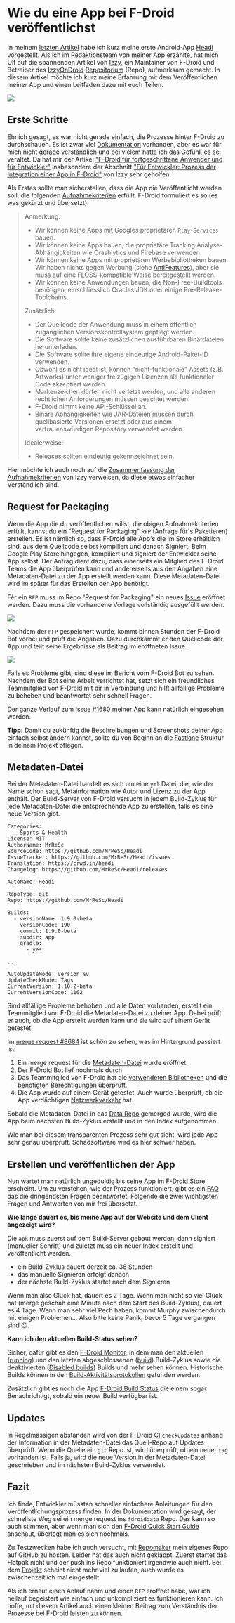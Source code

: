 # Wie du eine App bei F-Droid veröffentlichst

In meinem [letzten Artikel]() habe ich kurz meine erste Android-App [Headi](https://f-droid.org/de/packages/com.headi.app/) vorgestellt. Als ich im Redaktionsteam von meiner App erzählte, hat mich Ulf auf die spannenden Artikel von [Izzy](https://www.izzysoft.de/izzy), ein Maintainer von F-Droid und Betreiber des [IzzyOnDroid](https://apt.izzysoft.de/fdroid/) [Repositorium](https://de.wikipedia.org/wiki/Repository) (Repo), aufmerksam gemacht. In diesem Artikel möchte ich kurz meine Erfahrung mit dem Veröffentlichen meiner App und einen Leitfaden dazu mit euch Teilen.

![](fdroid.png)

## Erste Schritte
Ehrlich gesagt, es war nicht gerade einfach, die Prozesse hinter F-Droid zu durchschauen. Es ist zwar viel [Dokumentation](https://f-droid.org/de/docs/) vorhanden, aber es war für mich nicht gerade verständlich und bei vielem hatte ich das Gefühl, es sei veraltet. Da hat mir der Artikel ["F-Droid für fortgeschrittene Anwender und für Entwickler"](https://android.izzysoft.de/articles/named/fdroid-intro-2?lang=de) insbesondere der Abschnitt ["Für Entwickler: Prozess der Integration einer App in F-Droid"](https://android.izzysoft.de/articles/named/fdroid-intro-2?lang=de#rfp) von Izzy sehr geholfen.

Als Erstes sollte man sicherstellen, dass die App die Veröffentlicht werden soll, die folgenden [Aufnahmekriterien](https://f-droid.org/de/docs/Inclusion_Policy/) erfüllt. F-Droid formuliert es so (es was gekürzt und übersetzt):

>Anmerkung:
>
>* Wir können keine Apps mit Googles proprietären `Play-Services` bauen. 
>* Wir können keine Apps bauen, die proprietäre Tracking Analyse-Abhängigkeiten wie Crashlytics und Firebase verwenden.
>* Wir können keine Apps mit proprietären Werbebibliotheken bauen. Wir haben nichts gegen Werbung (siehe [AntiFeatures](https://f-droid.org/wiki/page/AntiFeatures)), aber sie muss auf eine FLOSS-kompatible Weise bereitgestellt werden.
>* Wir können keine Anwendungen bauen, die Non-Free-Buildtools benötigen, einschliesslich Oracles JDK oder einige Pre-Release-Toolchains.
>
>Zusätzlich:
>
>* Der Quellcode der Anwendung muss in einem öffentlich zugänglichen Versionskontrollsystem gepflegt werden.
>* Die Software sollte keine zusätzlichen ausführbaren Binärdateien herunterladen.
>* Die Software sollte ihre eigene eindeutige Android-Paket-ID verwenden. 
>* Obwohl es nicht ideal ist, können "nicht-funktionale" Assets (z.B. Artworks) unter weniger freizügigen Lizenzen als funktionaler Code akzeptiert werden.
>* Markenzeichen dürfen nicht verletzt werden, und alle anderen rechtlichen Anforderungen müssen beachtet werden.
>* F-Droid nimmt keine API-Schlüssel an.
>* Binäre Abhängigkeiten wie JAR-Dateien müssen durch quellbasierte Versionen ersetzt oder aus einem vertrauenswürdigen Repository verwendet werden.
>
>Idealerweise:
>
>* Releases sollten eindeutig gekennzeichnet sein.

Hier möchte ich auch noch auf die [Zusammenfassung der Aufnahmekriterien](https://android.izzysoft.de/articles/named/fdroid-intro-2?lang=de#acceptance) von Izzy verweisen, da diese etwas einfacher Verständlich sind.

## Request for Packaging
Wenn die App die du veröffentlichen willst, die obigen Aufnahmekriterien erfüllt, kannst du ein "Request for Packaging" `RFP` (Anfrage für's Paketieren) erstellen. Es ist nämlich so, dass F-Droid alle App's die im Store erhältlich sind, aus dem Quellcode selbst kompiliert und danach Signiert. Beim Google Play Store hingegen, kompiliert und signiert der Entwickler seine App selbst. Der Antrag dient dazu, dass einerseits ein Mitglied des F-Droid Teams die App überprüfen kann und andererseits aus den Angaben eine Metadaten-Datei zu der App erstellt werden kann. Diese Metadaten-Datei wird im später für das Erstellen der App benötigt.

Fèr ein `RFP` muss im Repo "Request for Packaging" ein neues [Issue](https://gitlab.com/fdroid/rfp/-/issues) eröffnet werden. Dazu muss die vorhandene Vorlage vollständig ausgefüllt werden.

![](request.png)

Nachdem der `RFP` gespeichert wurde, kommt binnen Stunden der F-Droid Bot vorbei und prüft die Angaben. Dazu durchkämmt er den Quellcode der App und teilt seine Ergebnisse als Beitrag im eröffneten Issue.

![](fdroid_bot.png)

Falls es Probleme gibt, sind diese im Bericht vom F-Droid Bot zu sehen. Nachdem der Bot seine Arbeit verrichtet hat, setzt sich ein freundliches Teammitglied von F-Droid mit dir in Verbindung und hilft allfällige Probleme zu beheben und beantwortet sehr schnell Fragen.

Der ganze Verlauf zum [Issue #1680](https://gitlab.com/fdroid/rfp/-/issues/1680) meiner App kann natürlich eingesehen werden.

**Tipp:** Damit du zukünftig die Beschreibungen und Screenshots deiner App einfach selbst ändern kannst, sollte du von Beginn an die [Fastlane](https://gitlab.com/snippets/1895688) Struktur in deinem Projekt pflegen.

## Metadaten-Datei
Bei der Metadaten-Datei handelt es sich um eine `yml` Datei, die, wie der Name schon sagt, Metainformation wie Autor und Lizenz zu der App enthält. Der Build-Server von F-Droid versucht in jedem Build-Zyklus für jede Metadaten-Datei die entsprechende App zu erstellen, falls es eine neue Version gibt.

```
Categories:
  - Sports & Health
License: MIT
AuthorName: MrReSc
SourceCode: https://github.com/MrReSc/Headi
IssueTracker: https://github.com/MrReSc/Headi/issues
Translation: https://crwd.in/headi
Changelog: https://github.com/MrReSc/Headi/releases

AutoName: Headi

RepoType: git
Repo: https://github.com/MrReSc/Headi

Builds:
  - versionName: 1.9.0-beta
    versionCode: 190
    commit: 1.9.0-beta
    subdir: app
    gradle:
      - yes

...

AutoUpdateMode: Version %v
UpdateCheckMode: Tags
CurrentVersion: 1.10.2-beta
CurrentVersionCode: 1102

```

Sind allfällige Probleme behoben und alle Daten vorhanden, erstellt ein Teammitglied von F-Droid die Metadaten-Datei zu deiner App. Dabei prüft er auch, ob die App erstellt werden kann und sie wird auf einem Gerät getestet.

Im [merge request #8684](https://gitlab.com/fdroid/fdroiddata/-/merge_requests/8684) ist schön zu sehen, was im Hintergrund passiert ist:

1. Ein merge request für die [Metadaten-Datei](https://gitlab.com/fdroid/fdroiddata/-/merge_requests/8684/diffs) wurde eröffnet
2. Der F-Droid Bot lief nochmals durch
3. Das Teammitglied von F-Droid hat die [verwendeten Bibliotheken](https://gitlab.com/fdroid/fdroiddata/-/merge_requests/8684#note_539399574) und die benötigten Berechtigungen überprüft.
4. Die App wurde auf einem Gerät getestet. Auch wurde überprüft, ob die App verdächtigen [Netzwerkverkehr](https://gitlab.com/fdroid/fdroiddata/-/merge_requests/8684#note_539406967) hat.

Sobald die Metadaten-Datei in das [Data Repo](https://gitlab.com/fdroid/fdroiddata) gemerged wurde, wird die App beim nächsten Build-Zyklus erstellt und in den Index aufgenommen.

Wie man bei diesem transparenten Prozess sehr gut sieht, wird jede App sehr genau überprüft. Schadsoftware wird es hier schwer haben.

## Erstellen und veröffentlichen der App
Nun wartet man natürlich ungeduldig bis seine App im F-Droid Store erscheint. Um zu verstehen, wie der Prozess funktioniert, gibt es ein [FAQ](https://gitlab.com/fdroid/wiki/-/wikis/FAQ#how-long-does-it-take-for-my-app-to-show-up-on-website-and-client) das die dringendsten Fragen beantwortet. Folgende die zwei wichtigsten Fragen und Antworten von mir frei übersetzt.

**Wie lange dauert es, bis meine App auf der Website und dem Client angezeigt wird?**

Die `apk` muss zuerst auf dem Build-Server gebaut werden, dann signiert (manueller Schritt) und zuletzt muss ein neuer Index erstellt und veröffentlicht werden.

* ein Build-Zyklus dauert derzeit ca. 36 Stunden
* das manuelle Signieren erfolgt danach
* der nächste Build-Zyklus startet nach dem Signieren

Wenn man also Glück hat, dauert es 2 Tage. Wenn man nicht so viel Glück hat (merge geschah eine Minute nach dem Start des Build-Zyklus), dauert es 4 Tage. Wenn man sehr viel Pech haben, kommt Murphy zwischendurch mit einigen Problemen... Also bitte keine Panik, bevor 5 Tage vergangen sind 😉.

**Kann ich den aktuellen Build-Status sehen?**

Sicher, dafür gibt es den [F-Droid Monitor](https://monitor.f-droid.org/builds), in dem man den aktuellen ([running](https://monitor.f-droid.org/builds/running)) und den letzten abgeschlossenen ([build](https://monitor.f-droid.org/builds/build)) Build-Zyklus sowie die deaktivierten ([Disabled builds](https://monitor.f-droid.org/builds/disabled)) Builds und mehr sehen können. Historische Builds können in den [Build-Aktivitätsprotokollen](https://f-droid.org/wiki/index.php?title=Special:RecentChanges&hidebots=0&days=30&limit=500) gefunden werden.

Zusätzlich gibt es noch die App [F-Droid Build Status](https://f-droid.org/de/packages/de.storchp.fdroidbuildstatus/) die einem sogar Benachrichtigt, sobald ein neuer Build verfügbar ist.

## Updates
In Regelmässigen abständen wird von der F-Droid [CI](https://de.wikipedia.org/wiki/Kontinuierliche_Integration) `checkupdates` anhand der Information in der Metadaten-Datei das Quell-Repo auf Updates überprüft. Wenn die Quelle ein `git` Repo ist, wird überprüft, ob ein neuer `tag` vorhanden ist. Falls ja, wird die neue Version in der Metadaten-Datei geschrieben und im nächsten Build-Zyklus verwendet.

## Fazit
Ich finde, Entwickler müssten schneller einfachere Anleitungen für den Veröffentlichungsprozess finden. In der Dokumentation wird gesagt, der schnellste Weg sei ein merge request ins `fdroiddata` Repo. Das kann so auch stimmen, aber wenn man sich den [F-Droid Quick Start Guide](https://f-droid.org/de/docs/Submitting_to_F-Droid_Quick_Start_Guide/) anschaut, überlegt man es sich nochmals.

Zu Testzwecken habe ich auch versucht, mit [Repomaker](https://f-droid.org/de/repomaker/) mein eigenes Repo auf GitHub zu hosten. Leider hat das auch nicht geklappt. Zuerst startet das Flatpak nicht und der push ins Repo funktioniert irgendwie auch nicht. Bei dem [Projekt](https://gitlab.com/fdroid/repomaker) scheint nicht mehr viel zu laufen, auch wurde es zwischenzeitlich mal eingestellt.

Als ich erneut einen Anlauf nahm und einen `RFP` eröffnet habe, war ich hellauf begeistert wie einfach und unkompliziert es funktionieren kann. Ich hoffe, mit diesem Artikel auch einen kleinen Beitrag zum Verständnis der Prozesse bei F-Droid leisten zu können.